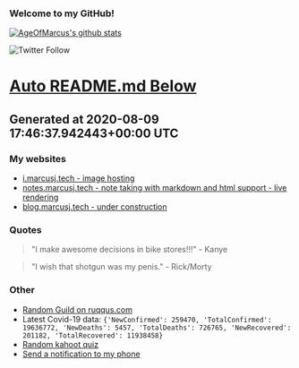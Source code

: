 
### Welcome to my GitHub!

[![AgeOfMarcus's github stats](https://github-readme-stats.vercel.app/api?username=AgeOfMarcus)](https://github.com/anuraghazra/github-readme-stats)

![Twitter Follow](https://img.shields.io/twitter/follow/pwned_by_marcus?style=for-the-badge)

# [Auto README.md Below](https://repl.it/@MarcusWeinberger/auto-git-readme)

## Generated at 2020-08-09 17:46:37.942443+00:00 UTC

### My websites

* [i.marcusj.tech - image hosting](https://i.marcusj.tech)
* [notes.marcusj.tech - note taking with markdown and html support - live rendering](https://notes.marcusj.tech)
* [blog.marcusj.tech - under construction](https://blog.marcusj.tech)

### Quotes

> "I make awesome decisions in bike stores!!!" - Kanye

> "I wish that shotgun was my penis." - Rick/Morty

### Other

* [Random Guild on ruqqus.com](https://ruqqus.com/+SneakyBackgroundFeet)
* Latest Covid-19 data: `{'NewConfirmed': 259470, 'TotalConfirmed': 19636772, 'NewDeaths': 5457, 'TotalDeaths': 726765, 'NewRecovered': 201182, 'TotalRecovered': 11938458}`
* [Random kahoot quiz](https://create.kahoot.it/details/general-knowledge-science/f82bc5c6-78cd-460b-975c-996f638a2787)
* [Send a notification to my phone](https://maker.ifttt.com/trigger/notification/with/key/ctSGJtddpYuzo1mT-6gmRa?value1=GitHub)
